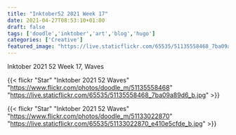 ```yaml
---
title: "Inktober52 2021 Week 17"
date: 2021-04-27T08:53:10+01:00
draft: false
tags: ['doodle','inktober','art','blog','hugo']
categories: ['Creative']
featured_image: "https://live.staticflickr.com/65535/51135558468_7ba09a89d6_b.jpg"
---
```


Inktober 2021 52 Week 17, Waves

{{< flickr "Star"
           "Inktober 2021 52 Waves"
           "https://www.flickr.com/photos/doodle_m/51135558468"
           "https://live.staticflickr.com/65535/51135558468_7ba09a89d6_b.jpg" >}}

{{< flickr "Star"
           "Inktober 2021 52 Waves"
           "https://www.flickr.com/photos/doodle_m/51133022870"
           "https://live.staticflickr.com/65535/51133022870_e410e5cfde_b.jpg" >}}